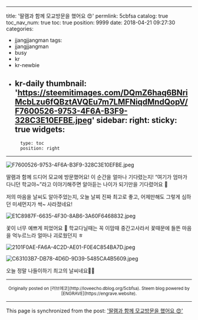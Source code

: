 
---
title: '딸램과 함께 모교방문을 했어요 😍'
permlink: 5cbfsa
catalog: true
toc_nav_num: true
toc: true
position: 9999
date: 2018-04-21 09:27:30
categories:
- jjangjjangman
tags:
- jjangjjangman
- busy
- kr
- kr-newbie
- kr-daily
thumbnail: 'https://steemitimages.com/DQmZ6haq6BNriMcbLzu6fQBztAVQEu7m7LMFNiqdMndQopV/F7600526-9753-4F6A-B3F9-328C3E10EFBE.jpeg'
sidebar:
    right:
        sticky: true
widgets:
    -
        type: toc
        position: right
---


![F7600526-9753-4F6A-B3F9-328C3E10EFBE.jpeg](https://steemitimages.com/DQmZ6haq6BNriMcbLzu6fQBztAVQEu7m7LMFNiqdMndQopV/F7600526-9753-4F6A-B3F9-328C3E10EFBE.jpeg)

딸램과 함께 드디어 모교에 방문했어요! 이 순간을 얼마나 기다렸는지! “여기가 엄마가 다니던 학교야~”라고 이야기해주면 알아듣는 나이가 되기만을 기다렸어요 🤩

저의 마음을 날씨도 알아주었는지, 오늘 날찌 진짜 최고로 좋고, 어제만해도 그렇게 심하던 미세먼지가 싹~ 사라졌네요!

![E1C8987F-6635-4F30-8AB6-3A60F6468832.jpeg](https://steemitimages.com/DQmUPPiRjiQkLiWpX2PqAb93g2bRiTpgfumgHP4kmnqGL5M/E1C8987F-6635-4F30-8AB6-3A60F6468832.jpeg)

꽃이 너무 예쁘게 피었어요 🌺 
학교다닐때는 꼭 이맘때 중간고사라서 꽃때문에 들뜬 마음을 억누르느라 얼마나 괴로웠던지 ㅎ

![2101F0AE-FA6A-4C2D-AE01-F0E4C854BA7D.jpeg](https://steemitimages.com/DQmPRNAEEXm9rEQ3CRu3fTgEcoApXSkaXSsk1VUFrEtdv3L/2101F0AE-FA6A-4C2D-AE01-F0E4C854BA7D.jpeg)

![C63103B7-DB78-4D6D-9D39-5485CA4B5609.jpeg](https://steemitimages.com/DQmVsmebKUtf96N1TN6Up2bmxhuYXFyYpgEAtFzhskyLqmc/C63103B7-DB78-4D6D-9D39-5485CA4B5609.jpeg)


오늘 정말 나들이하기 최고의 날씨네요👍🏼

***
<center><sup>Originally posted on [러브에코](http://loveecho.dblog.org/5cbfsa). Steem blog powered by [ENGRAVE](https://engrave.website).</sup></center>

- - -

This page is synchronized from the post: ['딸램과 함께 모교방문을 했어요 😍'](https://steemit.com/@loveecho/5cbfsa)
